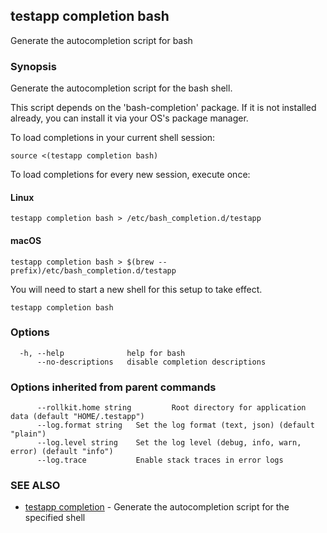 ## testapp completion bash

Generate the autocompletion script for bash

### Synopsis

Generate the autocompletion script for the bash shell.

This script depends on the 'bash-completion' package.
If it is not installed already, you can install it via your OS's package manager.

To load completions in your current shell session:

	source <(testapp completion bash)

To load completions for every new session, execute once:

#### Linux

	testapp completion bash > /etc/bash_completion.d/testapp

#### macOS

	testapp completion bash > $(brew --prefix)/etc/bash_completion.d/testapp

You will need to start a new shell for this setup to take effect.

```
testapp completion bash
```

### Options

```
  -h, --help              help for bash
      --no-descriptions   disable completion descriptions
```

### Options inherited from parent commands

```
      --rollkit.home string         Root directory for application data (default "HOME/.testapp")
      --log.format string   Set the log format (text, json) (default "plain")
      --log.level string    Set the log level (debug, info, warn, error) (default "info")
      --log.trace           Enable stack traces in error logs
```

### SEE ALSO

* [testapp completion](testapp_completion.md)  - Generate the autocompletion script for the specified shell
